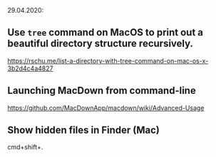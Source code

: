 29.04.2020:

## Use `tree` command on MacOS to print out a beautiful directory structure recursively.

https://rschu.me/list-a-directory-with-tree-command-on-mac-os-x-3b2d4c4a4827


## Launching MacDown from command-line

https://github.com/MacDownApp/macdown/wiki/Advanced-Usage

## Show hidden files in Finder (Mac)

cmd+shift+.